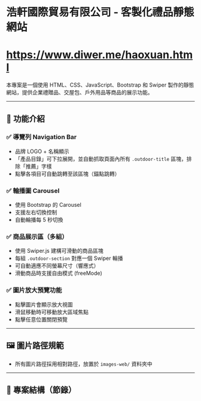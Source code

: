 # 浩軒國際貿易有限公司 - 客製化禮品靜態網站
# https://www.diwer.me/haoxuan.html

本專案是一個使用 HTML、CSS、JavaScript、Bootstrap 和 Swiper 製作的靜態網站，提供企業禮贈品、交屋包、戶外用品等商品的展示功能。



---

## 🔧 功能介紹

### ✅ 導覽列 Navigation Bar
- 品牌 LOGO + 名稱顯示
- 「產品目錄」可下拉展開，並自動抓取頁面內所有 `.outdoor-title` 區塊，排除「推薦」字樣
- 點擊各項目可自動跳轉至該區塊（錨點跳轉）

### ✅ 輪播圖 Carousel
- 使用 Bootstrap 的 Carousel
- 支援左右切換控制
- 自動輪播每 5 秒切換

### ✅ 商品展示區（多組）
- 使用 Swiper.js 建構可滑動的商品區塊
- 每組 `.outdoor-section` 對應一個 Swiper 輪播
- 可自動適應不同螢幕尺寸（響應式）
- 滑動商品時支援自由模式 (freeMode)

### ✅ 圖片放大預覽功能
- 點擊圖片會顯示放大視圖
- 滑鼠移動時可移動放大區域焦點
- 點擊任意位置關閉預覽

---

## 🖼️ 圖片路徑規範
- 所有圖片路徑採用相對路徑，放置於 `images-web/` 資料夾中

---

## 📁 專案結構（節錄）

